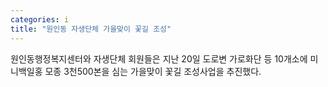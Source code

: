 ```yaml
---
categories: i
title: "원인동 자생단체 가을맞이 꽃길 조성"
---
```

원인동행정복지센터와 자생단체 회원들은 지난 20일 도로변 가로화단 등 10개소에 미니백일홍 모종 3천500본을 심는 가을맞이 꽃길 조성사업을 추진했다.